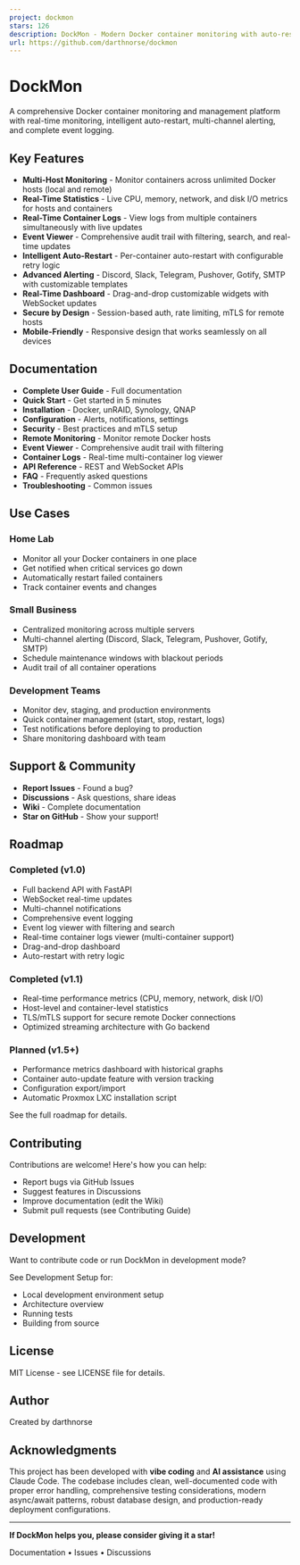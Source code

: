```yaml
---
project: dockmon
stars: 126
description: DockMon - Modern Docker container monitoring with auto-restart and alerts
url: https://github.com/darthnorse/dockmon
---
```


DockMon
=======

A comprehensive Docker container monitoring and management platform with real-time monitoring, intelligent auto-restart, multi-channel alerting, and complete event logging.

Key Features
------------

-   **Multi-Host Monitoring** - Monitor containers across unlimited Docker hosts (local and remote)
-   **Real-Time Statistics** - Live CPU, memory, network, and disk I/O metrics for hosts and containers
-   **Real-Time Container Logs** - View logs from multiple containers simultaneously with live updates
-   **Event Viewer** - Comprehensive audit trail with filtering, search, and real-time updates
-   **Intelligent Auto-Restart** - Per-container auto-restart with configurable retry logic
-   **Advanced Alerting** - Discord, Slack, Telegram, Pushover, Gotify, SMTP with customizable templates
-   **Real-Time Dashboard** - Drag-and-drop customizable widgets with WebSocket updates
-   **Secure by Design** - Session-based auth, rate limiting, mTLS for remote hosts
-   **Mobile-Friendly** - Responsive design that works seamlessly on all devices

Documentation
-------------

-   **Complete User Guide** - Full documentation
-   **Quick Start** - Get started in 5 minutes
-   **Installation** - Docker, unRAID, Synology, QNAP
-   **Configuration** - Alerts, notifications, settings
-   **Security** - Best practices and mTLS setup
-   **Remote Monitoring** - Monitor remote Docker hosts
-   **Event Viewer** - Comprehensive audit trail with filtering
-   **Container Logs** - Real-time multi-container log viewer
-   **API Reference** - REST and WebSocket APIs
-   **FAQ** - Frequently asked questions
-   **Troubleshooting** - Common issues

Use Cases
---------

### Home Lab

-   Monitor all your Docker containers in one place
-   Get notified when critical services go down
-   Automatically restart failed containers
-   Track container events and changes

### Small Business

-   Centralized monitoring across multiple servers
-   Multi-channel alerting (Discord, Slack, Telegram, Pushover, Gotify, SMTP)
-   Schedule maintenance windows with blackout periods
-   Audit trail of all container operations

### Development Teams

-   Monitor dev, staging, and production environments
-   Quick container management (start, stop, restart, logs)
-   Test notifications before deploying to production
-   Share monitoring dashboard with team

Support & Community
-------------------

-   **Report Issues** - Found a bug?
-   **Discussions** - Ask questions, share ideas
-   **Wiki** - Complete documentation
-   **Star on GitHub** - Show your support!

Roadmap
-------

### Completed (v1.0)

-   Full backend API with FastAPI
-   WebSocket real-time updates
-   Multi-channel notifications
-   Comprehensive event logging
-   Event log viewer with filtering and search
-   Real-time container logs viewer (multi-container support)
-   Drag-and-drop dashboard
-   Auto-restart with retry logic

### Completed (v1.1)

-   Real-time performance metrics (CPU, memory, network, disk I/O)
-   Host-level and container-level statistics
-   TLS/mTLS support for secure remote Docker connections
-   Optimized streaming architecture with Go backend

### Planned (v1.5+)

-   Performance metrics dashboard with historical graphs
-   Container auto-update feature with version tracking
-   Configuration export/import
-   Automatic Proxmox LXC installation script

See the full roadmap for details.

Contributing
------------

Contributions are welcome! Here's how you can help:

-   Report bugs via GitHub Issues
-   Suggest features in Discussions
-   Improve documentation (edit the Wiki)
-   Submit pull requests (see Contributing Guide)

Development
-----------

Want to contribute code or run DockMon in development mode?

See Development Setup for:

-   Local development environment setup
-   Architecture overview
-   Running tests
-   Building from source

License
-------

MIT License - see LICENSE file for details.

Author
------

Created by darthnorse

Acknowledgments
---------------

This project has been developed with **vibe coding** and **AI assistance** using Claude Code. The codebase includes clean, well-documented code with proper error handling, comprehensive testing considerations, modern async/await patterns, robust database design, and production-ready deployment configurations.

* * *

**If DockMon helps you, please consider giving it a star!**

Documentation • Issues • Discussions
